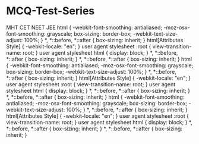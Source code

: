 # MCQ-Test-Series
MHT CET NEET JEE
html {
    -webkit-font-smoothing: antialiased;
    -moz-osx-font-smoothing: grayscale;
    box-sizing: border-box;
    -webkit-text-size-adjust: 100%;
}
*, *::before, *::after {
    box-sizing: inherit;
}
html[Attributes Style] {
    -webkit-locale: "en";
}
user agent stylesheet
:root {
    view-transition-name: root;
}
user agent stylesheet
html {
    display: block;
}
*, *::before, *::after {
    box-sizing: inherit;
}
*, *::before, *::after {
    box-sizing: inherit;
}
html {
    -webkit-font-smoothing: antialiased;
    -moz-osx-font-smoothing: grayscale;
    box-sizing: border-box;
    -webkit-text-size-adjust: 100%;
}
*, *::before, *::after {
    box-sizing: inherit;
}
html[Attributes Style] {
    -webkit-locale: "en";
}
user agent stylesheet
:root {
    view-transition-name: root;
}
user agent stylesheet
html {
    display: block;
}
*, *::before, *::after {
    box-sizing: inherit;
}
*, *::before, *::after {
    box-sizing: inherit;
}
html {
    -webkit-font-smoothing: antialiased;
    -moz-osx-font-smoothing: grayscale;
    box-sizing: border-box;
    -webkit-text-size-adjust: 100%;
}
*, *::before, *::after {
    box-sizing: inherit;
}
html[Attributes Style] {
    -webkit-locale: "en";
}
user agent stylesheet
:root {
    view-transition-name: root;
}
user agent stylesheet
html {
    display: block;
}
*, *::before, *::after {
    box-sizing: inherit;
}
*, *::before, *::after {
    box-sizing: inherit;
}


